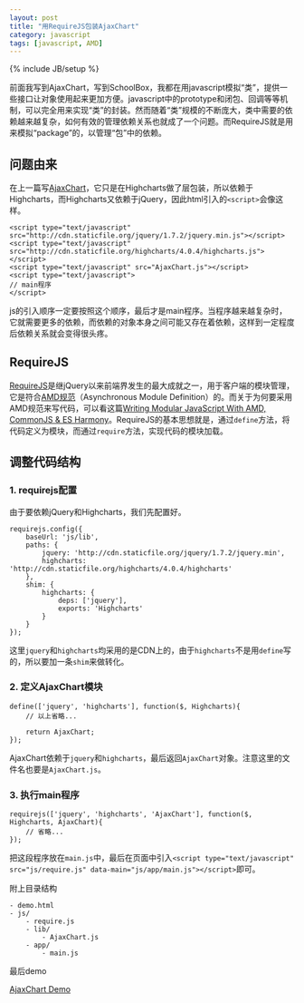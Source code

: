 ```yaml
---
layout: post
title: "用RequireJS包装AjaxChart"
category: javascript
tags: [javascript, AMD]
---
```

{% include JB/setup %}

前面我写到AjaxChart，写到SchoolBox，我都在用javascript模拟“类”，提供一些接口让对象使用起来更加方便。javascript中的prototype和闭包、回调等等机制，可以完全用来实现“类”的封装。然而随着“类”规模的不断庞大，类中需要的依赖越来越复杂，如何有效的管理依赖关系也就成了一个问题。而RequireJS就是用来模拟“package”的，以管理“包”中的依赖。

<!-- break -->

问题由来
----------
在上一篇写[AjaxChart](/javascript/2015/02/05/ajax-chart-for-highcharts/)，它只是在Highcharts做了层包装，所以依赖于Highcharts，而Highcharts又依赖于jQuery，因此html引入的`<script>`会像这样。

    <script type="text/javascript" src="http://cdn.staticfile.org/jquery/1.7.2/jquery.min.js"></script>
    <script type="text/javascript" src="http://cdn.staticfile.org/highcharts/4.0.4/highcharts.js"></script>
    <script type="text/javascript" src="AjaxChart.js"></script>
    <script type="text/javascript">
    // main程序
    </script>

js的引入顺序一定要按照这个顺序，最后才是main程序。当程序越来越复杂时，它就需要更多的依赖，而依赖的对象本身之间可能又存在着依赖，这样到一定程度后依赖关系就会变得很头疼。



RequireJS
----------
[RequireJS](http://www.requirejs.cn/)是继jQuery以来前端界发生的最大成就之一，用于客户端的模块管理，它是符合[AMD规范](https://github.com/amdjs/amdjs-api/wiki/AMD)（Asynchronous Module Definition）的。而关于为何要采用AMD规范来写代码，可以看这篇[Writing Modular JavaScript With AMD, CommonJS & ES Harmony](http://addyosmani.com/writing-modular-js/)。RequireJS的基本思想就是，通过`define`方法，将代码定义为模块，而通过`require`方法，实现代码的模块加载。



调整代码结构
--------------

### 1. requirejs配置 ###

由于要依赖jQuery和Highcharts，我们先配置好。

    requirejs.config({
        baseUrl: 'js/lib',
        paths: {
            jquery: 'http://cdn.staticfile.org/jquery/1.7.2/jquery.min',
            highcharts: 'http://cdn.staticfile.org/highcharts/4.0.4/highcharts'
        },
        shim: {
            highcharts: {
                deps: ['jquery'],
                exports: 'Highcharts'
            }
        }
    });

这里`jquery`和`highcharts`均采用的是CDN上的，由于`highcharts`不是用`define`写的，所以要加一条`shim`来做转化。


### 2. 定义AjaxChart模块 ###

    define(['jquery', 'highcharts'], function($, Highcharts){
        // 以上省略...

        return AjaxChart;
    });

AjaxChart依赖于`jquery`和`highcharts`，最后返回`AjaxChart`对象。注意这里的文件名也要是`AjaxChart.js`。


### 3. 执行main程序 ###

    requirejs(['jquery', 'highcharts', 'AjaxChart'], function($, Highcharts, AjaxChart){
        // 省略...
    });

把这段程序放在`main.js`中，最后在页面中引入`<script type="text/javascript" src="js/require.js" data-main="js/app/main.js"></script>`即可。


附上目录结构

    - demo.html
    - js/
        - require.js
        - lib/
            - AjaxChart.js
        - app/
            - main.js


最后demo

[AjaxChart Demo](/demo/AjaxChart/v2/demo.html)
